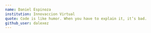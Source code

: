 ```yaml
---
name: Daniel Espinoza
institution: Innovaccion Virtual
quote: Code is like humor. When you have to explain it, it’s bad.
github_user: dalexez
---
```

